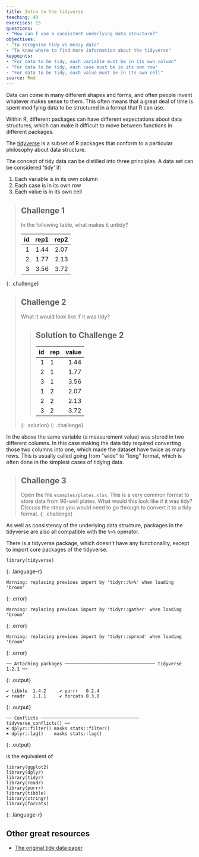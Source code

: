 ```yaml
---
title: Intro to the tidyverse
teaching: 40
exercises: 15
questions:
- "How can I use a consistent underlying data structure?"
objectives:
- "To recognise tidy vs messy data"
- "To know where to find more information about the tidyverse"
keypoints:
- "For data to be tidy, each variable must be in its own column"
- "For data to be tidy, each case must be in its own row"
- "For data to be tidy, each value must be in its own cell"
source: Rmd
---
```




Data can come in many different shapes and forms, and often people invent whatever makes sense to them. This often means that a great deal of time is spent modifying data to be structured in a format that R can use.

Within R, different packages can have different expectations about data structures, which can make it difficult to move between functions in different packages.

The [tidyverse](https://www.tidyverse.org/) is a subset of R packages that conform to a particular philosophy about data structure.

The concept of tidy data can be distilled into three principles. A data set can be considered 'tidy' if:

1. Each variable is in its own column
2. Each case is in its own row
3. Each value is in its own cell



> ## Challenge 1
>
> In the following table, what makes it untidy?
><table class="table" style="width: auto !important; ">
> <thead>
>  <tr>
>   <th style="text-align:right;"> id </th>
>   <th style="text-align:right;"> rep1 </th>
>   <th style="text-align:right;"> rep2 </th>
>  </tr>
> </thead>
><tbody>
>  <tr>
>   <td style="text-align:right;"> 1 </td>
>   <td style="text-align:right;"> 1.44 </td>
>   <td style="text-align:right;"> 2.07 </td>
>  </tr>
>  <tr>
>   <td style="text-align:right;"> 2 </td>
>   <td style="text-align:right;"> 1.77 </td>
>   <td style="text-align:right;"> 2.13 </td>
>  </tr>
>  <tr>
>   <td style="text-align:right;"> 3 </td>
>   <td style="text-align:right;"> 3.56 </td>
>   <td style="text-align:right;"> 3.72 </td>
>  </tr>
></tbody>
></table>
{: .challenge}

> ## Challenge 2
>
> What it would look like if it was tidy?
> > ## Solution to Challenge 2
> ><table class="table" style="width: auto !important; ">
> > <thead>
> >  <tr>
> >   <th style="text-align:right;"> id </th>
> >   <th style="text-align:left;"> rep </th>
> >   <th style="text-align:right;"> value </th>
> >  </tr>
> > </thead>
> ><tbody>
> >  <tr>
> >   <td style="text-align:right;"> 1 </td>
> >   <td style="text-align:left;"> 1 </td>
> >   <td style="text-align:right;"> 1.44 </td>
> >  </tr>
> >  <tr>
> >   <td style="text-align:right;"> 2 </td>
> >   <td style="text-align:left;"> 1 </td>
> >   <td style="text-align:right;"> 1.77 </td>
> >  </tr>
> >  <tr>
> >   <td style="text-align:right;"> 3 </td>
> >   <td style="text-align:left;"> 1 </td>
> >   <td style="text-align:right;"> 3.56 </td>
> >  </tr>
> >  <tr>
> >   <td style="text-align:right;"> 1 </td>
> >   <td style="text-align:left;"> 2 </td>
> >   <td style="text-align:right;"> 2.07 </td>
> >  </tr>
> >  <tr>
> >   <td style="text-align:right;"> 2 </td>
> >   <td style="text-align:left;"> 2 </td>
> >   <td style="text-align:right;"> 2.13 </td>
> >  </tr>
> >  <tr>
> >   <td style="text-align:right;"> 3 </td>
> >   <td style="text-align:left;"> 2 </td>
> >   <td style="text-align:right;"> 3.72 </td>
> >  </tr>
> ></tbody>
> ></table>
> {: .solution}
{: .challenge}

In the above the same variable (a measurement value) was stored in two different columns. In this case making the data tidy required converting those two columns into one, which made the dataset have twice as many rows. This is usually called going from "wide" to "long" format, which is often done in the simplest cases of tidying data.


> ## Challenge 3
>
> Open the file `examples/plates.xlsx`. This is a very common format to store data
> from 96-well plates. What would this look like if it was tidy? Discuss the steps you would need to go through to convert it to a tidy format.
{: .challenge}

As well as consistency of the underlying data structure, packages in the tidyverse are also all compatible with the `%>%` operator.

There is a tidyverse package, which doesn't have any functionality, except to import core packages of the tidyverse. 

~~~
library(tidyverse)
~~~
{: .language-r}



~~~
Warning: replacing previous import by 'tidyr::%>%' when loading 'broom'
~~~
{: .error}



~~~
Warning: replacing previous import by 'tidyr::gather' when loading 'broom'
~~~
{: .error}



~~~
Warning: replacing previous import by 'tidyr::spread' when loading 'broom'
~~~
{: .error}



~~~
── Attaching packages ────────────────────────────────── tidyverse 1.2.1 ──
~~~
{: .output}



~~~
✔ tibble  1.4.2     ✔ purrr   0.2.4
✔ readr   1.1.1     ✔ forcats 0.3.0
~~~
{: .output}



~~~
── Conflicts ───────────────────────────────────── tidyverse_conflicts() ──
✖ dplyr::filter() masks stats::filter()
✖ dplyr::lag()    masks stats::lag()
~~~
{: .output}

is the equivalent of 


~~~
library(ggplot2)
library(dplyr)
library(tidyr)
library(readr)
library(purrr)
library(tibble)
library(stringr)
library(forcats)
~~~
{: .language-r}


## Other great resources

* [The original tidy data paper](https://www.jstatsoft.org/article/view/v059i10/v59i10.pdf)
